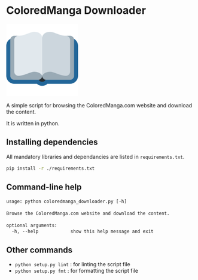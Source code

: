 # ColoredManga Downloader
![Logo](logo.png)

A simple script for browsing the ColoredManga.com website and download the content.

It is written in python.

## Installing dependencies
All mandatory libraries and dependancies are listed in `requirements.txt`.
```bash
pip install -r ./requirements.txt
```

## Command-line help
```
usage: python coloredmanga_downloader.py [-h]

Browse the ColoredManga.com website and download the content.

optional arguments:
  -h, --help            show this help message and exit
```

## Other commands
* `python setup.py lint` : for linting the script file
* `python setup.py fmt` : for formatting the script file
